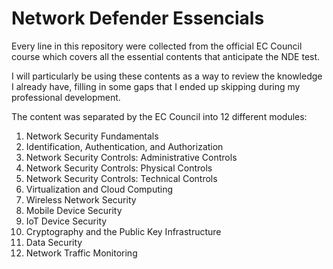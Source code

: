 # Network Defender Essencials
Every line in this repository were collected from the official EC Council course which covers all the essential contents that anticipate the NDE test. 

I will particularly be using these contents as a way to review the knowledge I already have, filling in some gaps that I ended up skipping during my professional development.

The content was separated by the EC Council into 12 different modules:
1. Network Security Fundamentals
2. Identification, Authentication, and Authorization
3. Network Security Controls: Administrative Controls
4. Network Security Controls: Physical Controls
5. Network Security Controls: Technical Controls
6. Virtualization and Cloud Computing
7. Wireless Network Security
8. Mobile Device Security
9. IoT Device Security
10. Cryptography and the Public Key Infrastructure
11. Data Security
12. Network Traffic Monitoring
